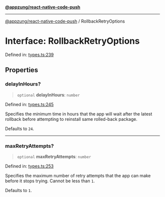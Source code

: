 [**@appzung/react-native-code-push**](../README.md)

---

[@appzung/react-native-code-push](../README.md) / RollbackRetryOptions

# Interface: RollbackRetryOptions

Defined in: [types.ts:239](https://github.com/AppZung/react-native-code-push/blob/5f900017beec34f1e037ac881585c7f5fb00d5dd/src/types.ts#L239)

## Properties

### delayInHours?

> `optional` **delayInHours**: `number`

Defined in: [types.ts:245](https://github.com/AppZung/react-native-code-push/blob/5f900017beec34f1e037ac881585c7f5fb00d5dd/src/types.ts#L245)

Specifies the minimum time in hours that the app will wait after the latest rollback before attempting to reinstall same rolled-back package.

Defaults to `24`.

---

### maxRetryAttempts?

> `optional` **maxRetryAttempts**: `number`

Defined in: [types.ts:253](https://github.com/AppZung/react-native-code-push/blob/5f900017beec34f1e037ac881585c7f5fb00d5dd/src/types.ts#L253)

Specifies the maximum number of retry attempts that the app can make before it stops trying.
Cannot be less than `1`.

Defaults to `1`.
